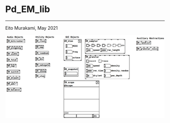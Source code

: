 # Pd_EM_lib

-----------------

Eito Murakami, May 2021<br>

![sample_img](img/list_of_objects2.PNG)
